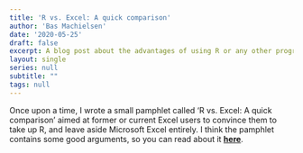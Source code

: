 ```yaml
---
title: 'R vs. Excel: A quick comparison'
author: 'Bas Machielsen'
date: '2020-05-25'
draft: false
excerpt: A blog post about the advantages of using R or any other programming language over Excel in a large number of tasks. 
layout: single
series: null
subtitle: ""
tags: null
---
```


Once upon a time, I wrote a small pamphlet called ‘R vs. Excel: A quick comparison’ aimed at former or current Excel users to convince them to take up R, and leave aside Microsoft Excel entirely. I think the pamphlet contains some good arguments, so you can read about it [**here**](/R_vs__Excel__A_Simple_Comparison.pdf).

